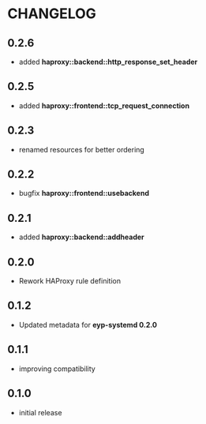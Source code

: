 # CHANGELOG

## 0.2.6

* added **haproxy::backend::http_response_set_header**

## 0.2.5

* added **haproxy::frontend::tcp_request_connection**

## 0.2.3

* renamed resources for better ordering

## 0.2.2

* bugfix **haproxy::frontend::usebackend**

## 0.2.1

* added **haproxy::backend::addheader**

## 0.2.0

* Rework HAProxy rule definition

## 0.1.2

* Updated metadata for **eyp-systemd 0.2.0**

## 0.1.1

* improving compatibility

## 0.1.0

* initial release
